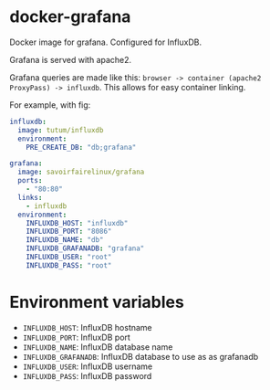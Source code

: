 # docker-grafana

Docker image for grafana. Configured for InfluxDB.

Grafana is served with apache2.

Grafana queries are made like this: ```browser -> container (apache2 ProxyPass) -> influxdb```. This allows for easy container linking.

For example, with fig:
```yaml
influxdb:
  image: tutum/influxdb
  environment:
    PRE_CREATE_DB: "db;grafana"

grafana:
  image: savoirfairelinux/grafana
  ports:
    - "80:80"
  links:
    - influxdb
  environment:
    INFLUXDB_HOST: "influxdb"
    INFLUXDB_PORT: "8086"
    INFLUXDB_NAME: "db"
    INFLUXDB_GRAFANADB: "grafana"
    INFLUXDB_USER: "root"
    INFLUXDB_PASS: "root"
```

# Environment variables
- ```INFLUXDB_HOST```: InfluxDB hostname
- ```INFLUXDB_PORT```: InfluxDB port
- ```INFLUXDB_NAME```:  InfluxDB database name
- ```INFLUXDB_GRAFANADB```: InfluxDB database to use as as grafanadb
- ```INFLUXDB_USER```: InfluxDB username
- ```INFLUXDB_PASS```: InfluxDB password
